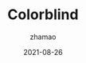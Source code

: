 ---
layout:     post
title:      Colorblind
subtitle:   
date:       2021-08-26
author:     zhamao
timecost:   6 minutes
header-style: text
# header-mask: 0.01
# header-img-credit:      Chen Yuhan
# header-img-year:        2020
# header-img-outchain:    true
# header-img: https://s3.ax1x.com/2020/11/22/D8TLJe.png
# nav-style: invert
catalog: true
mathjax: false
live2d:  false
do-not-show-in-index: true
byncsa:  true
tags:
---